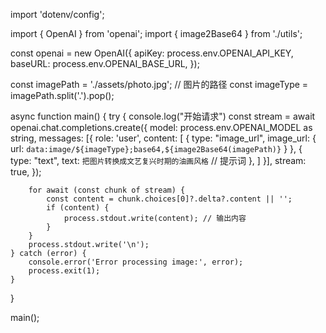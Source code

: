 import 'dotenv/config';

import { OpenAI } from 'openai';
import { image2Base64 } from './utils';

const openai = new OpenAI({
    apiKey: process.env.OPENAI_API_KEY,
    baseURL: process.env.OPENAI_BASE_URL,
});

const imagePath = './assets/photo.jpg'; // 图片的路径
const imageType = imagePath.split('.').pop();

async function main() {
    try {
        console.log("开始请求")
        const stream = await openai.chat.completions.create({
            model: process.env.OPENAI_MODEL as string,
            messages: [{
                role: 'user', content: [
                    {
                        type: "image_url",
                        image_url: {
                            url: `data:image/${imageType};base64,${image2Base64(imagePath)}`
                        }
                    },
                    {
                        type: "text",
                        text: `把图片转换成文艺复兴时期的油画风格` // 提示词
                    },
                ]
            }],
            stream: true,
        });

        for await (const chunk of stream) {
            const content = chunk.choices[0]?.delta?.content || '';
            if (content) {
                process.stdout.write(content); // 输出内容
            }
        }
        process.stdout.write('\n');
    } catch (error) {
        console.error('Error processing image:', error);
        process.exit(1);
    }
}

main();